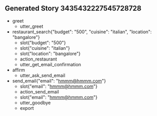 ## Generated Story 3435432227545728728
* greet
    - utter_greet
* restaurant_search{"budget": "500", "cuisine": "italian", "location": "bangalore"}
    - slot{"budget": "500"}
    - slot{"cuisine": "italian"}
    - slot{"location": "bangalore"}
    - action_restaurant
    - utter_get_email_confirmation
* affirm
    - utter_ask_send_email
* send_email{"email": "hmmm@hmmm.com"}
    - slot{"email": "hmmm@hmmm.com"}
    - action_send_email
    - slot{"email": "hmmm@hmmm.com"}
    - utter_goodbye
    - export


